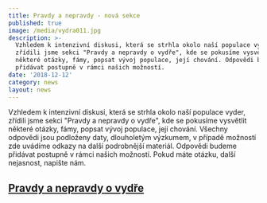 ```yaml
---
title: Pravdy a nepravdy - nová sekce
published: true
image: /media/vydra011.jpg
description: >-
  Vzhledem k intenzivní diskusi, která se strhla okolo naší populace vyder,
  zřídili jsme sekci "Pravdy a nepravdy o vydře", kde se pokusíme vysvětlit
  některé otázky, fámy, popsat vývoj populace, její chování. Odpovědi budeme
  přidávat postupně v rámci našich možností.
date: '2018-12-12'
category: news
layout: news
---
```

Vzhledem k intenzivní diskusi, která se strhla okolo naší populace vyder, zřídili jsme sekci "Pravdy a nepravdy o vydře", kde se pokusíme vysvětlit některé otázky, fámy, popsat vývoj populace, její chování. Všechny odpovědi jsou podloženy daty, dlouholetým výzkumem, v případě možností zde uvádíme odkazy na další podrobnější materiál. Odpovědi budeme přidávat postupně v rámci našich možností. Pokud máte otázku, další nejasnost, napište nám.

## [**Pravdy a nepravdy o vydře**](/vydra/o-vydre/pravdy-a-nepravdy-o-vydre)
